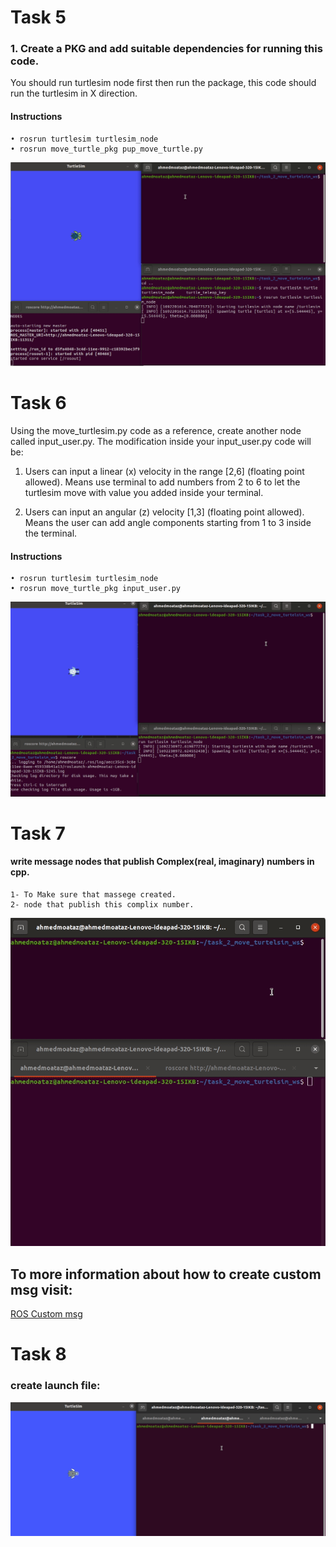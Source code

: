 # Task 5
### 1. Create a PKG and add suitable dependencies for running this code. 
You should run turtlesim node first then run the package, this code should run the turtlesim in X direction.
#### Instructions
    • rosrun turtlesim turtlesim_node
    • rosrun move_turtle_pkg pup_move_turtle.py

![Task 1 move turtlesim in x direction](https://github.com/Ahmed-M0ataz/Robotics-Course/blob/main/task_2_move_turtle/media/move_turtlesim_hit_wall.gif)

# Task 6

Using the move_turtlesim.py code as a reference, create another node called input_user.py. The modification inside your input_user.py code will be:

1. Users can input a linear (x) velocity in the range [2,6] (floating point allowed). Means use terminal to add numbers from 2 to 6 to let the turtlesim move with value you added inside your terminal. 

2. Users can input an angular (z) velocity [1,3] (floating point allowed). Means the user can add angle components starting from 1 to 3 inside the terminal.

#### Instructions
    • rosrun turtlesim turtlesim_node
    • rosrun move_turtle_pkg input_user.py 

![Task 2 input user to move turtlesim in linear x and anguler z direction](https://github.com/Ahmed-M0ataz/Robotics-Course/blob/main/task_2_move_turtle/media/input_user_move_turtle.gif)

# Task 7
#### write message nodes that publish Complex(real, imaginary) numbers in cpp.
    1- To Make sure that massege created.
    2- node that publish this complix number.
![task to create custom msg](https://github.com/Ahmed-M0ataz/Robotics-Course/blob/main/task_2_move_turtle/media/custom_msg.gif)

## To more information about how to create custom msg visit:
[ROS Custom msg](http://wiki.ros.org/ROS/Tutorials/CreatingMsgAndSrv "Visit official wibsite")

# Task 8
### create launch file:

![create launch file](https://github.com/Ahmed-M0ataz/Robotics-Course/blob/main/task_2_move_turtle/media/launch_move_turtle.gif)